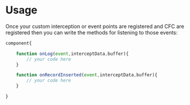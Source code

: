 # Usage

Once your custom interception or event points are registered and CFC are registered then you can write the methods for listening to those events:

```js
component{

	function onLog(event,interceptData,buffer){
		// your code here
	}

	function onRecordInserted(event,interceptData,buffer){
		// your code here
	}

}
```

